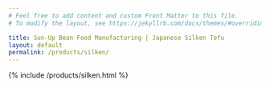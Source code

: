 ```yaml
---
# Feel free to add content and custom Front Matter to this file.
# To modify the layout, see https://jekyllrb.com/docs/themes/#overriding-theme-defaults

title: Sun-Up Bean Food Manufacturing | Japanese Silken Tofu
layout: default
permalink: /products/silken/
---
```


{% include /products/silken.html %}